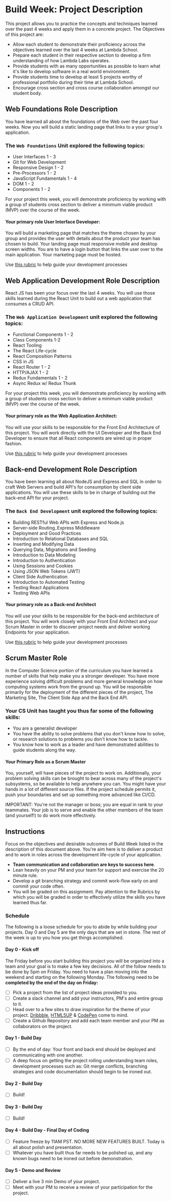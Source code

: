 # Build Week: Project Description

This project allows you to practice the concepts and techniques learned over the past 4 weeks and apply them in a concrete project. The Objectives of this project are:

- Allow each student to demonstrate their proficiency across the objectives learned over the last 4 weeks at Lambda School.
- Prepare each student in their respective section to develop a firm understanding of how Lambda Labs operates.
- Provide students with as many opportunities as possible to learn what it's like to develop software in a real world environment.
- Provide students time to develop at least 5 projects worthy of professional portfolio during their time at Lambda School.
- Encourage cross section and cross course collaboration amongst our student body.

## Web Foundations Role Description

You have learned all about the foundations of the Web over the past four weeks. Now you will build a static landing page that links to a your group's application.

### The `Web Foundations` Unit explored the following topics:

- User Interfaces 1 - 3
- Git for Web Development
- Responsive Design 1 - 2
- Pre-Processors 1 - 2
- JavaScript Fundamentals 1 - 4
- DOM 1 - 2
- Components 1 - 2

For your project this week, you will demonstrate proficiency by working with a group of students cross section to deliver a minimum viable product (MVP) over the course of the week.

#### Your primary role User Interface Developer:

You will build a marketing page that matches the theme chosen by your group and provides the user with details about the product your team has chosen to build. Your landing page must responsive mobile and desktop screen widths. You are to have a login button that links the user over to the main application. Your marketing page must be hosted.

Use [this rubric](https://docs.google.com/spreadsheets/d/1BbdmSMUdzURMo0wcsr4XSKvegDgB28WkK2wnjmORzDo/edit?usp=sharing) to help guide your development processes

## Web Application Development Role Description

React JS has been your focus over the last 4 weeks. You will use those skills learned during the React Unit to build out a web application that consumes a CRUD API.

### The `Web Application Development` unit explored the following topics:

- Functional Components 1 - 2
- Class Components 1-2
- React Tooling
- The React Life-cycle
- React Composition Patterns
- CSS in JS
- React Router 1 - 2
- HTTP/AJAX 1 - 2
- Redux Fundamentals 1 - 2
- Async Redux w/ Redux Thunk

For your project this week, you will demonstrate proficiency by working with a group of students cross section to deliver a minimum viable product (MVP) over the course of the week.

#### Your primary role as the Web Application Architect:

You will use your skills to be responsible for the Front End Architecture of this project. You will work directly with the UI Developer and the Back End Developer to ensure that all React components are wired up in proper fashion.

Use [this rubric](https://docs.google.com/spreadsheets/d/1dL5UfyiHJ2qxWWfot-FTOeU3KUvZaixAKvkJ0uLuhL8/edit?usp=sharing) to help guide your development processes

## Back-end Development Role Description

You have been learning all about NodeJS and Express and SQL in order to craft Web Servers and build API's for consumption by client side applications. You will use these skills to be in charge of building out the back-end API for your project.

### The `Back End Development` unit explored the following topics:

- Building RESTful Web APIs with Express and Node.js
- Server-side Routing`,`Express Middleware
- Deployment and Good Practices
- Introduction to Relational Databases and SQL
- Inserting and Modifying Data
- Querying Data, Migrations and Seeding
- Introduction to Data Modeling
- Introduction to Authentication
- Using Sessions and Cookies
- Using JSON Web Tokens (JWT)
- Client Side Authentication
- Introduction to Automated Testing
- Testing React Applications
- Testing Web APIs

#### Your primary role as a Back-end Architect

You will use your skills to be responsible for the back-end architecture of this project. You will work closely with your Front End Architect and your Scrum Master in order to discover project needs and deliver working Endpoints for your application.

Use [this rubric](https://docs.google.com/spreadsheets/d/1sFgvt8HtqNCw32YC8Wvrgrdb61oEWPTsBUrvOL3rAGQ/edit#gid=0) to help guide your development processes

## Scrum Master Role

In the Computer Science portion of the curriculum you have learned a number of skills that help make you a stronger developer. You have more experience solving difficult problems and more general knowledge on how computing systems work from the ground up. You will be responsible primarily for the deployment of the different pieces of the project, The Marketing Site, The Client Side App and the Back End API.

### Your CS Unit has taught you thus far some of the following skills:

- You are a generalist developer
- You have the ability to solve problems that you don't know how to solve, or research solutions to problems you don't know how to tackle.
- You know how to work as a leader and have demonstrated abilities to guide students along the way.

#### Your Primary Role as a Scrum Master

You, yourself, will have pieces of the project to work on. Additionally, your problem solving skills can be brought to bear across many of the project's subsystems, so be available to help anywhere you can. You might have your hands in a lot of different source files. If the project schedule permits it, push your boundaries and set up something more advanced like CI/CD.

IMPORTANT: You're not the manager or boss; you are equal in rank to your teammates. Your job is to serve and enable the other members of the team (and yourself!) to do work more effectively.

## Instructions

Focus on the objectives and desirable outcomes of Build Week listed in the description of this document above. You're aim here is to deliver a product and to work in roles across the development life-cycle of your application.

- **Team communication and collaboration are keys to success here**.
- Lean heavily on your PM and your team for support and exercise the 20 minute rule.
- Develop a git branching strategy and commit work-flow early on and commit your code often.
- You will be graded on this assignment. Pay attention to the Rubrics by which you will be graded in order to effectively utilize the skills you have learned thus far.

### Schedule

The following is a loose schedule for you to abide by while building your projects. Day 0 and Day 5 are the only days that are set in stone. The rest of the week is up to you how you get things accomplished.

#### Day 0 - Kick off

The Friday before you start building this project you will be organized into a team and your goal is to make a few key decisions. All of the follow needs to be done by 5pm on Friday. You need to have a plan moving into the weekend and starting on the following Monday. The following need to be **completed by the end of the day on Friday:**

- [ ] Pick a project from the list of project ideas provided to you.
- [ ] Create a slack channel and add your instructors, PM's and entire group to it.
- [ ] Head over to a few sites to draw inspiration for the theme of your project. [Dribbble](https://dribbble.com/), [HTML5UP](https://html5up.net/) & [CodePen](https://codepen.io/) come to mind.
- [ ] Create a Github Repository and add each team member and your PM as collaborators on the project.

#### Day 1 - Build Day

- [ ] By the end of day: Your front and back end should be deployed and communicating with one another.
- [ ] A deep focus on getting the project rolling understanding team roles, development processes such as: Git merge conflicts, branching strategies and code documentation should begin to be ironed out.

#### Day 2 - Build Day

- [ ] Build!

#### Day 3 - Build Day

- [ ] Build!

#### Day 4 - Build Day - Final Day of Coding

- [ ] Feature freeze by 11AM PST. NO MORE NEW FEATURES BUILT. Today is all about polish and presentation.
- [ ] Whatever you have built thus far needs to be polished up, and any known bugs need to be ironed out before demonstration.

#### Day 5 - Demo and Review

- [ ] Deliver a live 3 min Demo of your project.
- [ ] Meet with your PM to receive a review of your participation for the project.
